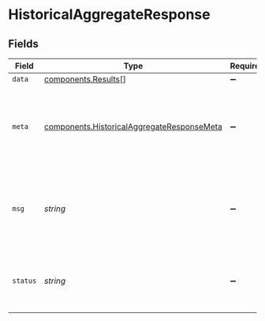 # HistoricalAggregateResponse


## Fields

| Field                                                                                                | Type                                                                                                 | Required                                                                                             | Description                                                                                          |
| ---------------------------------------------------------------------------------------------------- | ---------------------------------------------------------------------------------------------------- | ---------------------------------------------------------------------------------------------------- | ---------------------------------------------------------------------------------------------------- |
| `data`                                                                                               | [components.Results](../../models/shared/results.md)[]                                               | :heavy_minus_sign:                                                                                   | N/A                                                                                                  |
| `meta`                                                                                               | [components.HistoricalAggregateResponseMeta](../../models/shared/historicalaggregateresponsemeta.md) | :heavy_minus_sign:                                                                                   | Meta information about the scope of the query in a human readable format.                            |
| `msg`                                                                                                | *string*                                                                                             | :heavy_minus_sign:                                                                                   | If the query was not successful, this will provide a string that explains why.                       |
| `status`                                                                                             | *string*                                                                                             | :heavy_minus_sign:                                                                                   | Whether or not we were able to successfully execute the query.                                       |